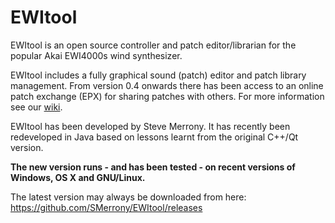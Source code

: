 # EWItool
EWItool is an open source controller and patch editor/librarian for the popular Akai EWI4000s wind synthesizer. 

EWItool includes a fully graphical sound (patch) editor and patch library management. From version 0.4 onwards there has been access to an online patch exchange (EPX) for sharing patches with others.  For more information see our [wiki](https://github.com/SMerrony/EWItool/wiki).

EWItool has been developed by Steve Merrony. It has recently been redeveloped in Java based on lessons learnt from the original C++/Qt version.

**The new version runs - and has been tested - on recent versions of Windows, OS X and GNU/Linux.**

The latest version may always be downloaded from here: https://github.com/SMerrony/EWItool/releases
